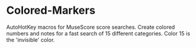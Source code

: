 # Colored-Markers
AutoHotKey macros for MuseScore score searches.
Create colored numbers and notes
for a fast search of 15 different categories.
Color 15 is the 'invisible' color.
